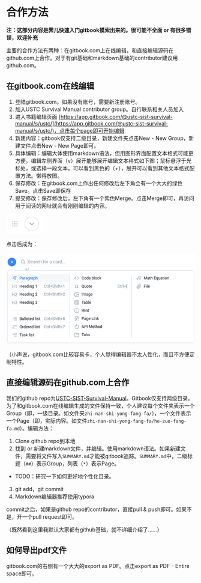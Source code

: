 # 合作方法

**注：这部分内容是霁儿快速入门gitbook摸索出来的。很可能不全面 or 有很多错误，欢迎补充**

主要的合作方法有两种：在gitbook.com上在线编辑，和直接编辑源码在github.com上合作。对于有git基础和markdown基础的contributor建议用github.com。

## 在gitbook.com在线编辑

1. 登陆gitbook.com。如果没有账号，需要新注册账号。
2. 加入USTC Survival Manual contributor group。自行联系相关人员加入
3. 进入书籍编辑页面 [https://app.gitbook.com/@ustc-sist-survival-manual/s/ustc/](https://app.gitbook.com/@ustc-sist-survival-manual/s/ustc/)，点击每个page即可开始编辑
4. 新建内容：gitbook仅支持二级目录，新建文件夹点击New - New Group，新建文件点击New - New Page即可。
5. 具体编辑：编辑大体使用markdown语法，但用图形界面配置文本格式可能更方便。编辑左侧界面（v）展开能够展开编辑文本格式如下图；鼠标悬浮于光标处，或选择一段文本，可以看到黑色的（+），展开可以看到其他文本格式配置方法。懒得放图。
6. 保存修改：在gitbook.com上作出任何修改后左下角会有一个大大的绿色Save。点击Save即保存
7. 提交修改：保存修改后，左下角有一个紫色Merge。点击Merge即可，再访问用于阅读的网址就会有刚刚编辑的内容。

![](../.gitbook/assets/form1.1.png) 

点击后成为：

 ![](../.gitbook/assets/form1.png) 

（小声说，gitbook.com比较容易卡，个人觉得编辑器不太人性化，而且不方便定制特性。

## 直接编辑源码在github.com上合作

我们的github repo为[USTC-SIST-Survival-Manual](https://github.com/shirley-wu/USTC-SIST-Survival-Manual)。Gitbook仅支持两级目录。为了和gitbook.com在线编辑生成的文件保持一致，个人建议每个文件夹表示一个Group（即，一级目录。如文件夹`zhi-nan-shi-yong-fang-fa/`），一个文件表示一个Page（即，实际内容。如文件`zhi-nan-shi-yong-fang-fa/he-zuo-fang-fa.md`）。编辑方法：

1. Clone github repo到本地
2. 找到 or 新建markdown文件，并编辑。使用markdown语法。如果新建文件，需要将文件写入`SUMMARY.md`才能被gitbook追踪。`SUMMARY.md`中，二级标题（`##`）表示Group，列表（`*`）表示Page。
  * TODO：研究一下如何更好地个性化目录。
3. git add，git commit
4. Markdown编辑器推荐使用typora

commit之后，如果是github repo的contributor，直接pull & push即可。如果不是，开一个pull request即可。

（既然看到这里我默认大家都有github基础，就不详细介绍了……）

## 如何导出pdf文件

gitbook.com的右侧有一个大大的export as PDF。点击export as PDF - Entire space即可。
 
